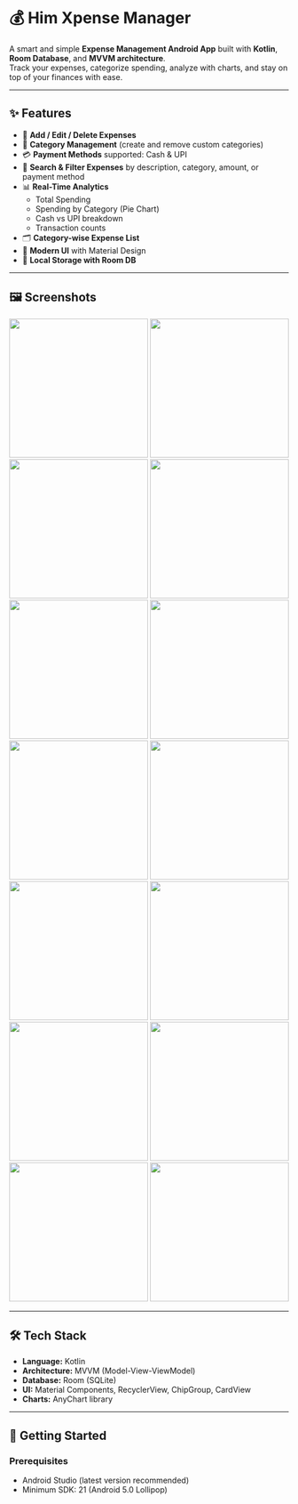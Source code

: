 # 💰 Him Xpense Manager  

A smart and simple **Expense Management Android App** built with **Kotlin**, **Room Database**, and **MVVM architecture**.  
Track your expenses, categorize spending, analyze with charts, and stay on top of your finances with ease.  

---

## ✨ Features  

- 📌 **Add / Edit / Delete Expenses**  
- 📂 **Category Management** (create and remove custom categories)  
- 💳 **Payment Methods** supported: Cash & UPI  
- 🔎 **Search & Filter Expenses** by description, category, amount, or payment method  
- 📊 **Real-Time Analytics**  
  - Total Spending  
  - Spending by Category (Pie Chart)  
  - Cash vs UPI breakdown  
  - Transaction counts  
- 🗂 **Category-wise Expense List**  
- 🎨 **Modern UI** with Material Design  
- 💾 **Local Storage with Room DB**  

---

## 🖼 Screenshots  

<p align="center">
  <img src="images/x1.png" width="250" />  
  <img src="images/x2.png" width="250" />  
  <img src="images/x3.png" width="250" />  
  <img src="images/x4.png" width="250" />  
  <img src="images/x5.png" width="250" />  
  <img src="images/x6.png" width="250" />  
  <img src="images/x7.png" width="250" />  
  <img src="images/x8.png" width="250" />  
  <img src="images/x9.png" width="250" />  
  <img src="images/x10.png" width="250" />  
  <img src="images/x11.png" width="250" />  
  <img src="images/x12.png" width="250" />  
  <img src="images/x13.png" width="250" />  
  <img src="images/x14.png" width="250" />  
</p>
 

---

## 🛠 Tech Stack  

- **Language:** Kotlin  
- **Architecture:** MVVM (Model-View-ViewModel)  
- **Database:** Room (SQLite)  
- **UI:** Material Components, RecyclerView, ChipGroup, CardView  
- **Charts:** AnyChart library  

---

## 🚀 Getting Started  

### Prerequisites  
- Android Studio (latest version recommended)  
- Minimum SDK: 21 (Android 5.0 Lollipop)  

